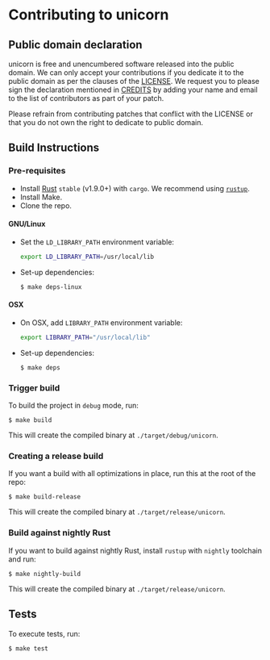 # Contributing to unicorn

## Public domain declaration

unicorn is free and unencumbered software released into the public domain. We can only accept your contributions if you dedicate it to the public domain as per the clauses of the [LICENSE](LICENSE). We request you to please sign the declaration mentioned in [CREDITS](credits.md) by adding your name and email to the list of contributors as part of your patch.

Please refrain from contributing patches that conflict with the LICENSE or that you do not own the right to dedicate to public domain.

## Build Instructions

### Pre-requisites

- Install [Rust](https://www.rust-lang.org/) `stable` (v1.9.0+) with `cargo`. We recommend using [`rustup`](https://www.rustup.rs/).
- Install Make.
- Clone the repo.

#### GNU/Linux

- Set the `LD_LIBRARY_PATH` environment variable:

    ```sh
    export LD_LIBRARY_PATH=/usr/local/lib
    ```

- Set-up dependencies:

    ```
    $ make deps-linux
    ```

#### OSX

- On OSX, add `LIBRARY_PATH` environment variable:

    ```sh
    export LIBRARY_PATH="/usr/local/lib"
    ```

- Set-up dependencies:

    ```
    $ make deps
    ```

### Trigger build


To build the project in `debug` mode, run:

```
$ make build
```

This will create the compiled binary at `./target/debug/unicorn`.

### Creating a release build

If you want a build with all optimizations in place, run this at the root of the repo:

```
$ make build-release
```

This will create the compiled binary at `./target/release/unicorn`.

### Build against nightly Rust

If you want to build against nightly Rust, install `rustup` with `nightly` toolchain and run:

```
$ make nightly-build
```

This will create the compiled binary at `./target/release/unicorn`.

## Tests

To execute tests, run:

```
$ make test
```
